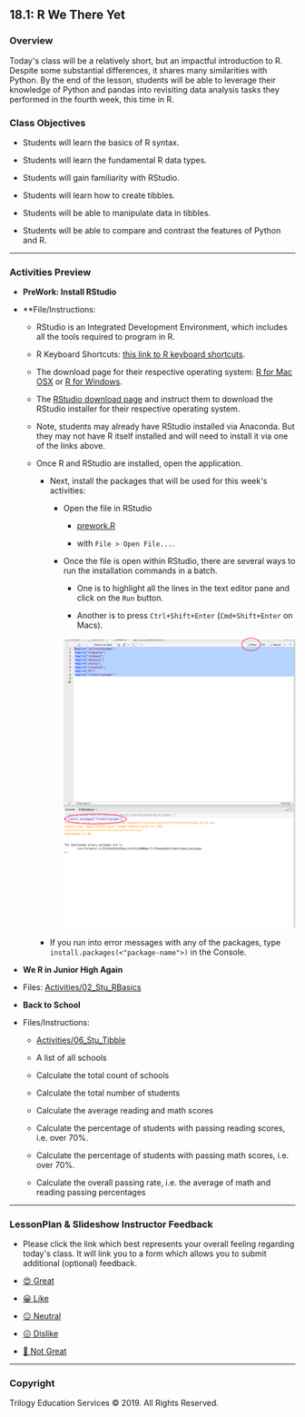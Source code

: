 ## 18.1: R We There Yet

### Overview

Today's class will be a relatively short, but an impactful introduction to R. Despite some substantial differences, it shares many similarities with Python. By the end of the lesson, students will be able to leverage their knowledge of Python and pandas into revisiting data analysis tasks they performed in the fourth week, this time in R.

### Class Objectives

* Students will learn the basics of R syntax.

* Students will learn the fundamental R data types.

* Students will gain familiarity with RStudio.

* Students will learn how to create tibbles.

* Students will be able to manipulate data in tibbles.

* Students will be able to compare and contrast the features of Python and R.

- - -

### Activities Preview

* **PreWork: Install RStudio**
* **File/Instructions:

  * RStudio is an Integrated Development Environment, which includes all the tools required to program in R.
  
  * R Keyboard Shortcuts: [this link to R keyboard shortcuts](https://support.rstudio.com/hc/en-us/articles/200711853-Keyboard-Shortcuts).

  * The download page for their respective operating system: [R for Mac OSX](https://cran.r-project.org/bin/macosx/) or [R for Windows](https://cran.r-project.org/bin/windows/base/).

  * The [RStudio download page](https://www.rstudio.com/products/rstudio/download/#download) and instruct them to download the RStudio installer for their respective operating system.

  * Note, students may already have RStudio installed via Anaconda. But they may not have R itself installed and will need to install it via one of the links above.

  * Once R and RStudio are installed, open the application.

    * Next, install the packages that will be used for this week's activities: 
    
      * Open the file in RStudio 
      
        * [prework.R](Activities/00_Stu_Installation/Solved/prework.R)

        * with `File > Open File...`. 

      * Once the file is open within RStudio, there are several ways to run the installation commands in a batch. 
      
        * One is to highlight all the lines in the text editor pane and click on the `Run` button. 
        
        * Another is to press `Ctrl+Shift+Enter` (`Cmd+Shift+Enter` on Macs).

        ![Images/RStudio1.png](Images/RStudio1.png)

    * If you run into error messages with any of the packages, type `install.packages(<"package-name">)` in the Console.

* **We R in Junior High Again**
* Files: [Activities/02_Stu_RBasics](Activities/02_Stu_RBasics)

* **Back to School**
* Files/Instructions:

  * [Activities/06_Stu_Tibble](Activities/06_Stu_Tibble)

  * A list of all schools

  * Calculate the total count of schools

  * Calculate the total number of students

  * Calculate the average reading and math scores

  * Calculate the percentage of students with passing reading scores, i.e. over 70%.

  * Calculate the percentage of students with passing math scores, i.e. over 70%.

  * Calculate the overall passing rate, i.e. the average of math and reading passing percentages

- - -

### LessonPlan & Slideshow Instructor Feedback

* Please click the link which best represents your overall feeling regarding today's class. It will link you to a form which allows you to submit additional (optional) feedback.


* [:heart_eyes: Great](https://www.surveygizmo.com/s3/4381674/DataViz-Instructor-Feedback?section=r-day-1&lp_useful=great)

* [:grinning: Like](https://www.surveygizmo.com/s3/4381674/DataViz-Instructor-Feedback?section=r-day-1&lp_useful=like)

* [:neutral_face: Neutral](https://www.surveygizmo.com/s3/4381674/DataViz-Instructor-Feedback?section=r-day-1&lp_useful=neutral)

* [:confounded: Dislike](https://www.surveygizmo.com/s3/4381674/DataViz-Instructor-Feedback?section=r-day-1&lp_useful=dislike)

* [:triumph: Not Great](https://www.surveygizmo.com/s3/4381674/DataViz-Instructor-Feedback?section=r-day-1&lp_useful=not%great)

- - -

### Copyright

Trilogy Education Services © 2019. All Rights Reserved.
